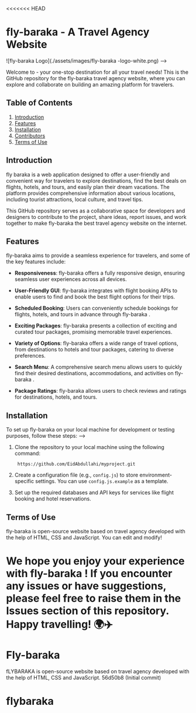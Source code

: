 <<<<<<< HEAD
# fly-baraka  - A Travel Agency Website

![fly-baraka  Logo](./assets/images/fly-baraka -logo-white.png) -->

 Welcome to  - your one-stop destination for all your travel needs! This is the GitHub repository for the fly-baraka  travel agency website, where you can explore and collaborate on building an amazing platform for travelers.

## Table of Contents

1. [Introduction](#introduction)
2. [Features](#features)
3. [Installation](#installation)
4. [Contributors](#contributors)
5. [Terms of Use](#terms-of-use)

## Introduction

fly baraka is a web application designed to offer a user-friendly and convenient way for travelers to explore destinations, find the best deals on flights, hotels, and tours, and easily plan their dream vacations. The platform provides comprehensive information about various locations, including tourist attractions, local culture, and travel tips.

This GitHub repository serves as a collaborative space for developers and designers to contribute to the project, share ideas, report issues, and work together to make fly-baraka the best travel agency website on the internet.

## Features

fly-baraka  aims to provide a seamless experience for travelers, and some of the key features include:

- **Responsiveness**: fly-baraka  offers a fully responsive design, ensuring seamless user experiences across all devices.

- **User-Friendly GUI**: fly-baraka  integrates with flight booking APIs to enable users to find and book the best flight options for their trips.

- **Scheduled Booking**: Users can conveniently schedule bookings for flights, hotels, and tours in advance through fly-baraka .

- **Exciting Packages**: fly-baraka  presents a collection of exciting and curated tour packages, promising memorable travel experiences.

- **Variety of Options**: fly-baraka  offers a wide range of travel options, from destinations to hotels and tour packages, catering to diverse preferences.

- **Search Menu**: A comprehensive search menu allows users to quickly find their desired destinations, accommodations, and activities on fly-baraka .

- **Package Ratings**: fly-baraka  allows users to check reviews and ratings for destinations, hotels, and tours.

## Installation

To set up fly-baraka  on your local machine for development or testing purposes, follow these steps: -->

1. Clone the repository to your local machine using the following command:
   ```
    https://github.com/EidAbdullahi/myproject.git
   ```


4. Create a configuration file (e.g., `config.js`) to store environment-specific settings. You can use `config.js.example` as a template.

5. Set up the required databases and API keys for services like flight booking and hotel reservations.







## Terms of Use

fly-baraka  is open-source website based on travel agency developed with the help of HTML, CSS and JavaScript.
You can edit and modify!


We hope you enjoy your experience with fly-baraka ! If you encounter any issues or have suggestions, please feel free to raise them in the Issues section of this repository. Happy travelling! 🌍✈️
=======
# Fly-baraka
fLYBARAKA is open-source website based on travel agency developed with the help of HTML, CSS and JavaScript.
 56d50b8 (Initial commit)
# flybaraka
